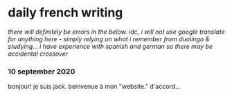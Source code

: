 # daily french writing

*there will definitely be errors in the below. idc, i will not use google translate for anything here - simply relying on what i remember from duolingo & studying... i have experience with spanish and german so there may be accidental crossover*


### 10 september 2020
bonjour! je suis jack. beinvenue à mon "website." d'accord... 